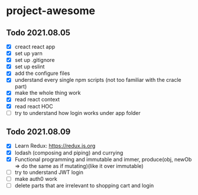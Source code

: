 # project-awesome

## Todo 2021.08.05
- [X] creact react app
- [X] set up yarn
- [X] set up .gitignore
- [X] set up eslint
- [X] add the configure files
- [X] understand every single npm scripts (not too familiar with the cracle part)
- [X] make the whole thing work
- [X] read react context
- [X] read react HOC
- [ ] try to understand how login works under app folder

## Todo 2021.08.09
- [X] Learn Redux: https://redux.js.org
- [X] lodash (composing and piping) and currying
- [X] Functional programming and immutable and immer, produce(obj, newOb => do the same as if mutating)(like it over immutable)
- [ ] try to understand JWT login
- [ ] make auth0 work
- [ ] delete parts that are irrelevant to shopping cart and login
